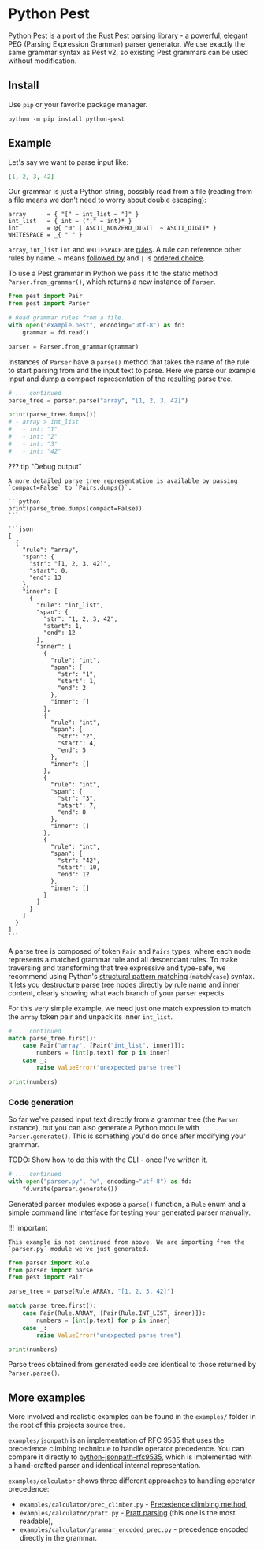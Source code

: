 # Python Pest

Python Pest is a port of the [Rust Pest](https://pest.rs/) parsing library - a powerful, elegant PEG (Parsing Expression Grammar) parser generator. We use exactly the same grammar syntax as Pest v2, so existing Pest grammars can be used without modification.

## Install

Use `pip` or your favorite package manager.

```
python -m pip install python-pest
```

## Example

Let's say we want to parse input like:

```json
[1, 2, 3, 42]
```

Our grammar is just a Python string, possibly read from a file (reading from a file means we don't need to worry about double escaping):

```
array      = { "[" ~ int_list ~ "]" }
int_list   = { int ~ ("," ~ int)* }
int        = @{ "0" | ASCII_NONZERO_DIGIT  ~ ASCII_DIGIT* }
WHITESPACE = _{ " " }
```

`array`, `int_list` `int` and `WHITESPACE` are [rules](overview.md#grammar-rule). A rule can reference other rules by name. `~` means [followed by](overview.md#sequence) and `|` is [ordered choice](overview.md#ordered-choice).

To use a Pest grammar in Python we pass it to the static method `Parser.from_grammar()`, which returns a new instance of `Parser`.

```python
from pest import Pair
from pest import Parser

# Read grammar rules from a file.
with open("example.pest", encoding="utf-8") as fd:
    grammar = fd.read()

parser = Parser.from_grammar(grammar)
```

Instances of `Parser` have a `parse()` method that takes the name of the rule to start parsing from and the input text to parse. Here we parse our example input and dump a compact representation of the resulting parse tree.

```python
# ... continued
parse_tree = parser.parse("array", "[1, 2, 3, 42]")

print(parse_tree.dumps())
# - array > int_list
#   - int: "1"
#   - int: "2"
#   - int: "3"
#   - int: "42"
```

??? tip "Debug output"

    A more detailed parse tree representation is available by passing `compact=False` to `Pairs.dumps()`.

    ```python
    print(parse_tree.dumps(compact=False))
    ```

    ```json
    [
      {
        "rule": "array",
        "span": {
          "str": "[1, 2, 3, 42]",
          "start": 0,
          "end": 13
        },
        "inner": [
          {
            "rule": "int_list",
            "span": {
              "str": "1, 2, 3, 42",
              "start": 1,
              "end": 12
            },
            "inner": [
              {
                "rule": "int",
                "span": {
                  "str": "1",
                  "start": 1,
                  "end": 2
                },
                "inner": []
              },
              {
                "rule": "int",
                "span": {
                  "str": "2",
                  "start": 4,
                  "end": 5
                },
                "inner": []
              },
              {
                "rule": "int",
                "span": {
                  "str": "3",
                  "start": 7,
                  "end": 8
                },
                "inner": []
              },
              {
                "rule": "int",
                "span": {
                  "str": "42",
                  "start": 10,
                  "end": 12
                },
                "inner": []
              }
            ]
          }
        ]
      }
    ]
    ```

A parse tree is composed of token `Pair` and `Pairs` types, where each node represents a matched grammar rule and all descendant rules. To make traversing and transforming that tree expressive and type-safe, we recommend using Python's [structural pattern matching](https://peps.python.org/pep-0636/) (`match`/`case`) syntax. It lets you destructure parse tree nodes directly by rule name and inner content, clearly showing what each branch of your parser expects.

For this very simple example, we need just one match expression to match the `array` token pair and unpack its inner `int_list`.

```python
# ... continued
match parse_tree.first():
    case Pair("array", [Pair("int_list", inner)]):
        numbers = [int(p.text) for p in inner]
    case _:
        raise ValueError("unexpected parse tree")

print(numbers)
```

### Code generation

So far we've parsed input text directly from a grammar tree (the `Parser` instance), but you can also generate a Python module with `Parser.generate()`. This is something you'd do once after modifying your grammar.

TODO: Show how to do this with the CLI - once I've written it.

```python
# ... continued
with open("parser.py", "w", encoding="utf-8") as fd:
    fd.write(parser.generate())
```

Generated parser modules expose a `parse()` function, a `Rule` enum and a simple command line interface for testing your generated parser manually.

!!! important

    This example is not continued from above. We are importing from the `parser.py` module we've just generated.

```python
from parser import Rule
from parser import parse
from pest import Pair

parse_tree = parse(Rule.ARRAY, "[1, 2, 3, 42]")

match parse_tree.first():
    case Pair(Rule.ARRAY, [Pair(Rule.INT_LIST, inner)]):
        numbers = [int(p.text) for p in inner]
    case _:
        raise ValueError("unexpected parse tree")

print(numbers)
```

Parse trees obtained from generated code are identical to those returned by `Parser.parse()`.

## More examples

More involved and realistic examples can be found in the `examples/` folder in the root of this projects source tree.

`examples/jsonpath` is an implementation of RFC 9535 that uses the precedence climbing technique to handle operator precedence. You can compare it directly to [python-jsonpath-rfc9535](https://github.com/jg-rp/python-jsonpath-rfc9535), which is implemented with a hand-crafted parser and identical internal representation.

`examples/calculator` shows three different approaches to handling operator precedence:

- `examples/calculator/prec_climber.py` - [Precedence climbing method](https://en.wikipedia.org/wiki/Operator-precedence_parser#Precedence_climbing_method),
- `examples/calculator/pratt.py` - [Pratt parsing](https://en.wikipedia.org/wiki/Operator-precedence_parser#Pratt_parsing) (this one is the most readable),
- `examples/calculator/grammar_encoded_prec.py` - precedence encoded directly in the grammar.
